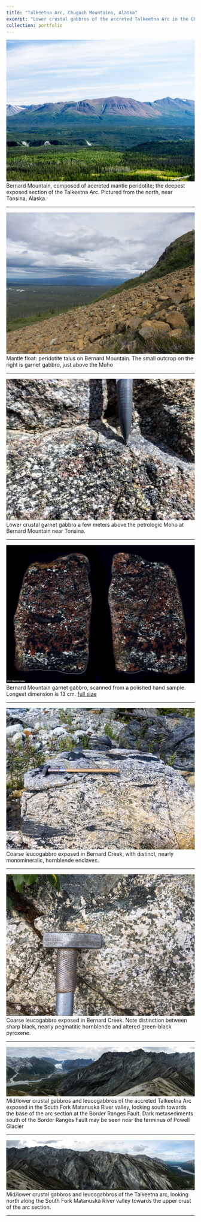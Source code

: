```yaml
---
title: "Talkeetna Arc, Chugach Mountains, Alaska"
excerpt: "Lower crustal gabbros of the accreted Talkeetna Arc in the Chugach Mountains, Alaska<br/><a href='/portfolio/106-talkeetna-2013/'><img src='/images/Matanuska1.jpg'></a>"
collection: portfolio
---
```


<a href='/images/BernardMountain.jpg'><img src='/images/BernardMountain.jpg'></a>
Bernard Mountain, composed of accreted mantle peridotite; the deepest exposed section of the Talkeetna Arc. Pictured from the north, near Tonsina, Alaska.

---

<a href='/images/MantleTalus.jpg'><img src='/images/MantleTalus.jpg'></a>
Mantle float: peridotite talus on Bernard Mountain. The small outcrop on the right is garnet gabbro, just above the Moho

---

<a href='/images/BernardGarnetGabbro.jpg'><img src='/images/BernardGarnetGabbro.jpg'></a>
Lower crustal garnet gabbro a few meters above the petrologic Moho at Bernard Mountain near Tonsina.

---

<a href='/images/GarnetGabbroSmall.jpg'><img src='/images/GarnetGabbroSmall.jpg'></a>
Bernard Mountain garnet gabbro, scanned from a polished hand sample. Longest dimension is 13 cm. <a href='/images/GarnetGabbro.jpg'>full size</a> 

---

<a href='/images/BernardLeucogabbro1.jpg'><img src='/images/BernardLeucogabbro1.jpg'></a>
Coarse leucogabbro exposed in Bernard Creek, with distinct, nearly monomineralic, hornblende enclaves.

---

<a href='/images/BernardLeucogabbro2.jpg'><img src='/images/BernardLeucogabbro2.jpg'></a>
Coarse leucogabbro exposed in Bernard Creek. Note distinction between sharp black, nearly pegmatitic hornblende and altered green-black pyroxene.

---

<a href='/images/Matanuska1.jpg'><img src='/images/Matanuska1.jpg'></a>
Mid/lower crustal gabbros and leucogabbros of the accreted Talkeetna Arc exposed in the South Fork Matanuska River valley, looking south towards the base of the arc section at the Border Ranges Fault. Dark metasediments south of the Border Ranges Fault may be seen near the terminus of Powell Glacier

---

<a href='/images/Matanuska2.jpg'><img src='/images/Matanuska2.jpg'></a>
Mid/lower crustal gabbros and leucogabbros of the Talkeetna arc, looking north along the South Fork Matanuska River valley towards the upper crust of the arc section.

---